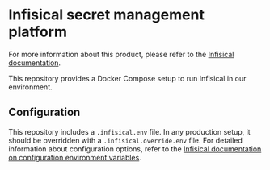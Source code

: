 # Infisical secret management platform

For more information about this product, please refer to
the [Infisical documentation](https://infisical.com/docs/documentation/getting-started/introduction).

This repository provides a Docker Compose setup to run Infisical in our
environment.

## Configuration

This repository includes a `.infisical.env` file. In any production setup, it
should be overridden with a `.infisical.override.env` file. For detailed
information about configuration options, refer to
the [Infisical documentation on configuration environment variables](https://infisical.com/docs/self-hosting/configuration/envars).
